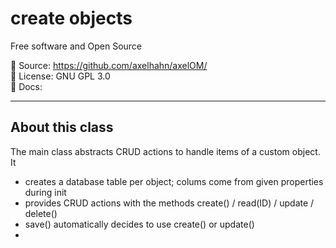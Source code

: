 
# create objects 

Free software and Open Source

📄 Source: <https://github.com/axelhahn/axelOM/> \
📜 License: GNU GPL 3.0 \
📗 Docs: 

- - -

## About this class ##

The main class abstracts CRUD actions to handle items of a custom object.
It 

* creates a database table per object; colums come from given properties during init
* provides CRUD actions with the methods create() / read(ID) / update / delete()
* save() automatically decides to use create() or update()
* 

